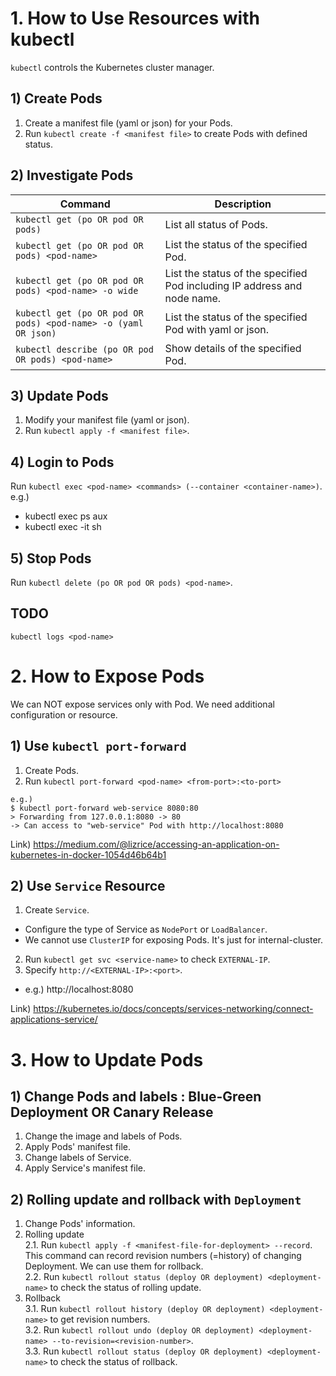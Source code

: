 # 1. How to Use Resources with kubectl
`kubectl` controls the Kubernetes cluster manager.

## 1) Create Pods
1. Create a manifest file (yaml or json) for your Pods.
2. Run `kubectl create -f <manifest file>` to create Pods with defined status.

## 2) Investigate Pods
|Command                                                 |Description                                                             |
| ------------------------------------------------------ | ---------------------------------------------------------------------- |
|`kubectl get (po OR pod OR pods)`                             |List all status of Pods.                                                |
|`kubectl get (po OR pod OR pods) <pod-name>`                  |List the status of the specified Pod.                                   |
|`kubectl get (po OR pod OR pods) <pod-name> -o wide`          |List the status of the specified Pod including IP address and node name.|
|`kubectl get (po OR pod OR pods) <pod-name> -o (yaml OR json)`|List the status of the specified Pod with yaml or json.                 |
|`kubectl describe (po OR pod OR pods) <pod-name>`             |Show details of the specified Pod.                                      |

## 3) Update Pods
1. Modify your manifest file (yaml or json).
2. Run `kubectl apply -f <manifest file>`.

## 4) Login to Pods
Run `kubectl exec <pod-name> <commands> (--container <container-name>)`.
e.g.)
- kubectl exec <pod-name> ps aux
- kubectl exec -it <pod-name> sh

## 5) Stop Pods
Run `kubectl delete (po OR pod OR pods) <pod-name>`.

## TODO
`kubectl logs <pod-name>`


# 2. How to Expose Pods
We can NOT expose services only with Pod. We need additional configuration or resource.

## 1) Use `kubectl port-forward`
1. Create Pods.
2. Run `kubectl port-forward <pod-name> <from-port>:<to-port>`
  ```
  e.g.)
  $ kubectl port-forward web-service 8080:80
  > Forwarding from 127.0.0.1:8080 -> 80
  -> Can access to "web-service" Pod with http://localhost:8080
  ```
Link) https://medium.com/@lizrice/accessing-an-application-on-kubernetes-in-docker-1054d46b64b1

## 2) Use `Service` Resource
1. Create `Service`.
  - Configure the type of Service as `NodePort` or `LoadBalancer`.
  - We cannot use `ClusterIP` for exposing Pods. It's just for internal-cluster.
2. Run `kubectl get svc <service-name>` to check `EXTERNAL-IP`.
3. Specify `http://<EXTERNAL-IP>:<port>`.
  - e.g.) http://localhost:8080

Link) https://kubernetes.io/docs/concepts/services-networking/connect-applications-service/


# 3. How to Update Pods

## 1) Change Pods and labels : Blue-Green Deployment OR Canary Release
1. Change the image and labels of Pods.
2. Apply Pods' manifest file.
3. Change labels of Service.
4. Apply Service's manifest file.

## 2) Rolling update and rollback with `Deployment`
1. Change Pods' information.
2. Rolling update  
  2.1. Run `kubectl apply -f <manifest-file-for-deployment> --record`. This command can record revision numbers (=history) of changing Deployment. We can use them for rollback.  
  2.2. Run `kubectl rollout status (deploy OR deployment) <deployment-name>` to check the status of rolling update.
3. Rollback  
  3.1. Run `kubectl rollout history (deploy OR deployment) <deployment-name>` to get revision numbers.  
  3.2. Run `kubectl rollout undo (deploy OR deployment) <deployment-name> --to-revision=<revision-number>`.  
  3.3. Run `kubectl rollout status (deploy OR deployment) <deployment-name>` to check the status of rollback.

